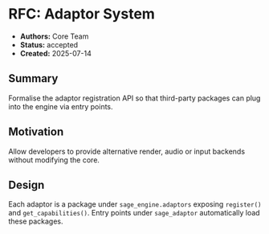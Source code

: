 # RFC: Adaptor System

- **Authors:** Core Team
- **Status:** accepted
- **Created:** 2025-07-14

## Summary
Formalise the adaptor registration API so that third-party packages can plug into the engine via entry points.

## Motivation
Allow developers to provide alternative render, audio or input backends without modifying the core.

## Design
Each adaptor is a package under ``sage_engine.adaptors`` exposing ``register()`` and ``get_capabilities()``. Entry points under ``sage_adaptor`` automatically load these packages.

